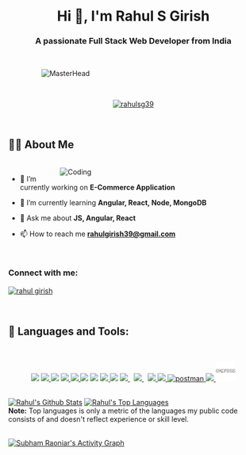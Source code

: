 <h1 align="center">Hi 👋, I'm Rahul S Girish</h1>
<h3 align="center">A passionate Full Stack Web Developer from India</h3>
<span>&nbsp;</span>

&nbsp;&nbsp;&nbsp;&nbsp;&nbsp;&nbsp;&nbsp;&nbsp;&nbsp;&nbsp;&nbsp;&nbsp;&nbsp;&nbsp;&nbsp;&nbsp;&nbsp;![MasterHead](https://lfsolutions.net/wp-content/uploads/2021/12/Full-Stack-Development-Featured-Image-LevelFive-Solutions.gif)

<br>

<p align="center"> <a href="https://github.com/ryo-ma/github-profile-trophy"><img src="https://github-profile-trophy.vercel.app/?username=rahulsg39&theme=chalk&column=3&row=1&margin-w=15&title=Repositories,Stars,Commits" alt="rahulsg39" /></a> </p>

<br>

## 🙋‍♂️ About Me
<br>
<img align="right" alt="Coding" width="400" src="https://camo.githubusercontent.com/cae12fddd9d6982901d82580bdf321d81fb299141098ca1c2d4891870827bf17/68747470733a2f2f6d69726f2e6d656469756d2e636f6d2f6d61782f313336302f302a37513379765349765f7430696f4a2d5a2e676966">

- 🔭 I’m currently working on **E-Commerce Application**

- 🌱 I’m currently learning **Angular, React, Node, MongoDB**

- 💬 Ask me about **JS, Angular, React**

- 📫 How to reach me **rahulgirish39@gmail.com**

<br>
<h3 align="left">Connect with me:</h3>
<p align="left">
<a href="https://www.linkedin.com/in/rahul-girish-7a86b0195" target="blank"><img align="center" src="https://raw.githubusercontent.com/rahuldkjain/github-profile-readme-generator/master/src/images/icons/Social/linked-in-alt.svg" alt="rahul girish" height="30" width="40" /></a>
</p>

<br>

## 🚀 Languages and Tools:

<br>

<p align="center"> 
    <a href="https://angularjs.org" target="_blank"> <img src="https://img.icons8.com/color/50/000000/angularjs.png"/></a> 
    <a href="https://reactjs.org/" target="_blank"> <img src="https://img.icons8.com/bubbles/50/000000/react.png"/> </a> 
    <a href="https://vuejs.org/" target="_blank"><img src="https://img.icons8.com/color/50/000000/vue-js.png"/></a>
    <a href="https://developer.mozilla.org/en-US/docs/Web/JavaScript" target="_blank"> <img src="https://img.icons8.com/dusk/50/000000/javascript.png"/> </a> 
    <a href="https://www.java.com" target="_blank"> <img src="https://img.icons8.com/dusk/50/000000/java-coffee-cup-logo.png"/> </a>
    <a href="https://www.w3.org/html/" target="_blank"> <img src="https://img.icons8.com/dusk/50/000000/html-5.png"/></a> 
    <a href="https://www.w3schools.com/css/" target="_blank"> <img src="https://img.icons8.com/dusk/50/000000/css3.png"/></a> 
    <a href="https://www.python.org" target="_blank"> <img src="https://img.icons8.com/dusk/50/000000/python.png"/> </a> 
    <a href="https://www.cplusplus.com/" target="_blank"><img src="https://img.icons8.com/color/50/000000/c-plus-plus-logo.png"/></a>
    <a style="padding-right:8px;" href="https://nodejs.org" target="_blank"> <img src="https://img.icons8.com/color/48/000000/nodejs.png"/> </a> 
    <a style="padding-right:8px;" href="https://www.mysql.com/" target="_blank"> <img src="https://img.icons8.com/fluent/50/000000/mysql-logo.png"/> </a>
    <a href="https://www.mongodb.com/" target="_blank"> <img src="https://img.icons8.com/color/48/000000/mongodb.png"/> </a> 
    <a href="https://firebase.google.com/" target="_blank"> <img src="https://img.icons8.com/color/48/000000/firebase.png"/> </a> 
    <a href="https://postman.com" target="_blank"> <img src="https://www.vectorlogo.zone/logos/getpostman/getpostman-icon.svg" alt="postman" width="45" height="45"/> </a>   
    <a href="https://git-scm.com/" target="_blank"> <img src="https://img.icons8.com/color/48/000000/git.png"/> </a>  
    <a href="https://expressjs.com" target="_blank"> <img src="https://raw.githubusercontent.com/devicons/devicon/master/icons/express/express-original-wordmark.svg" alt="express" width="40" height="40"/> </a>
</p>

<br/>
    <a href="https://github.com/RahulSG39/github-readme-stats"><img alt="Rahul's Github Stats" src="https://github-readme-stats.vercel.app/api?username=RahulSG39&show_icons=true&count_private=true&theme=react&hide_border=true&bg_color=0D1117" /></a>
  <a href="https://github.com/RahulSG39/github-readme-stats"><img alt="Rahul's Top Languages" src="https://github-readme-stats.vercel.app/api/top-langs/?username=RahulSG39&langs_count=8&count_private=true&layout=compact&theme=react&hide_border=true&bg_color=0D1117" /></a>
  <br/>
  <b>Note:</b> Top languages is only a metric of the languages my public code consists of and doesn't reflect experience or skill level.

<br/>
<br/>

<a href="https://github.com/RahulSG39/github-readme-activity-graph"><img alt="Subham Raoniar's Activity Graph" src="https://activity-graph.herokuapp.com/graph?username=RahulSG39&bg_color=0D1117&color=5BCDEC&line=5BCDEC&point=FFFFFF&hide_border=true" /></a>

<br/>
<br/>

